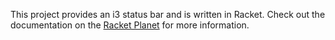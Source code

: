 This project provides an i3 status bar and is written in Racket. Check out the
documentation on the
[Racket Planet](http://planet.racket-lang.org/display.ss?package=i3status.plt&owner=cmiles74)
for more information.
